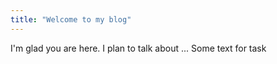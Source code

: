 ```yaml
---
title: "Welcome to my blog"
---
```


I'm glad you are here. I plan to talk about ...
Some text for task
